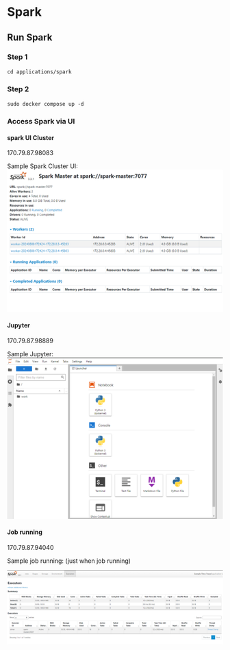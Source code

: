 # Spark

## Run Spark
### Step 1
```
cd applications/spark
```
### Step 2
```
sudo docker compose up -d
```

### Access Spark via UI
#### spark UI Cluster

170.79.87.98083 

Sample Spark Cluster UI:
![image](./assets/spark-cluster-ui.png)

#### Jupyter
170.79.87.98889 

Sample Jupyter:
![image](./assets/jupyter.png)

#### Job running
170.79.87.94040 

Sample job running:
(just when job running)

![image](./assets/job-spark-running.png)

